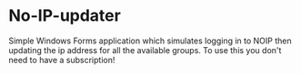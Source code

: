 # No-IP-updater
Simple Windows Forms application which simulates logging in to NOIP then updating the ip address for all the available groups.
To use this you don't need to have a subscription!
